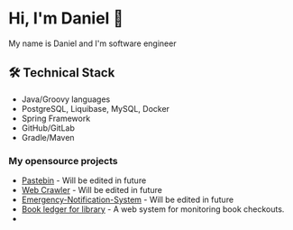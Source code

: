 # Hi, I'm Daniel 👋
My name is Daniel and I'm software engineer

## 🛠 Technical Stack
*   Java/Groovy languages
*   PostgreSQL, Liquibase, MySQL, Docker
*   Spring Framework
*   GitHub/GitLab
*   Gradle/Maven

### My opensource projects
* [Pastebin](https://github.com/Ethiqque/Pastebin) - Will be edited in future
* [Web Crawler](https://github.com/Ethiqque/Web-Crawler) - Will be edited in future
* [Emergency-Notification-System](https://github.com/Ethiqque/Emergency-Notification-System) - Will be edited in future
* [Book ledger for library](https://github.com/Ethiqque/Book-Ledger) - A web system for monitoring book checkouts.
*



